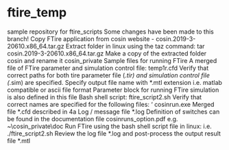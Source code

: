 # ftire_temp
sample repository for ftire_scripts
Some changes have been made to this branch!
Copy FTire application from cosin website - cosin.2019-3-20610.x86_64.tar.gz 
Extract folder in linux using the taz command:
tar cosin.2019-3-20610.x86_64.tar.gz 
Make a copy of the extracted folder cosin and rename it cosin_private
Sample files for running FTire
A merged file of FTire parameter and simulation control file: temp1r.cfd
Verify that correct paths for both tire parameter file (*.tir) and simulation control file (*.sim) are specified.
Specify output file name with *.mtl extension i.e. matlab compatible or ascii file format
Parameter block for running FTire simulation is also defined in this file
Bash shell script: ftire_script2.sh 
Verify that correct names are specified for the following files: 
‘ cosinrun.exe
Merged file *.cfd described in 4a 
Log / message file *.log
Definition of switches can be found in the documentation file cosinruns_option.pdf e.g. ~\cosin_private\doc
Run FTire using the bash shell script file in linux: i.e. ./ftire_script2.sh
Review the log file *.log and post-process the output result file *.mtl
